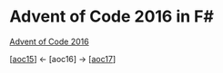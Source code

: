 # Advent of Code 2016 in F#

[Advent of Code 2016](https://adventofcode.com/2016/)

[[aoc15](https://github.com/codybartfast/aoc15)] <- [aoc16] -> [[aoc17](https://github.com/codybartfast/aoc17)]